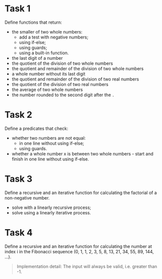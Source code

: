 # Task 1
Define functions that return:

- the smaller of two whole numbers:
  - add a test with negative numbers;
  - using if-else;
  - using guards;
  - using a built-in function.
- the last digit of a number
- the quotient of the division of two whole numbers
- the quotient and remainder of the division of two whole numbers
- a whole number without its last digit
- the quotient and remainder of the division of two real numbers
- the quotient of the division of two real numbers
- the average of two whole numbers
- the number rounded to the second digit after the `.`

# Task 2
Define a predicates that check:

- whether two numbers are not equal:
  - in one line without using if-else;
  - using guards.
- whether a whole number x is between two whole numbers - start and finish in one line without using if-else.

# Task 3
Define a recursive and an iterative function for calculating the factorial of a non-negative number.

- solve with a linearly recursive process;
- solve using a linearly iterative process.

# Task 4
Define a recursive and an iterative function for calculating the number at index i in the Fibonacci sequence (0, 1, 1, 2, 3, 5, 8, 13, 21, 34, 55, 89, 144, ...).

> Implementation detail: The input will always be valid, i.e. greater than -1.
